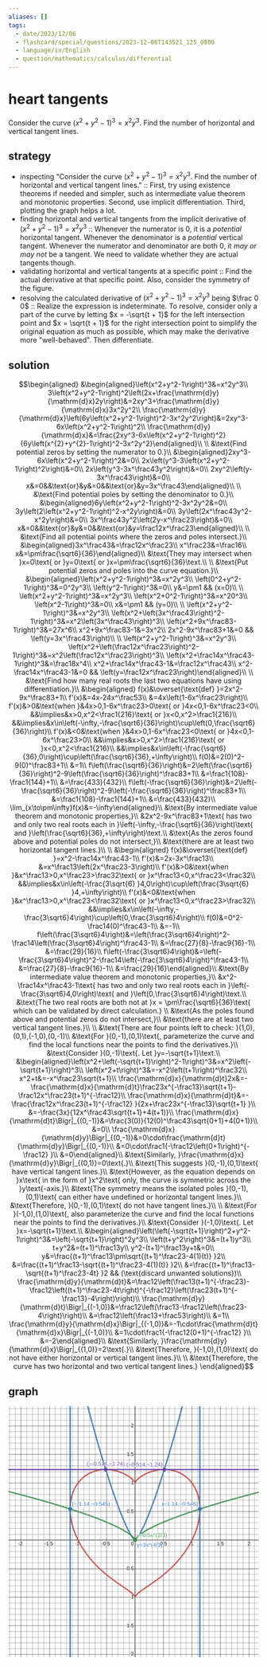 ```yaml
---
aliases: []
tags:
  - date/2023/12/06
  - flashcard/special/questions/2023-12-06T143521_125_0800
  - language/in/English
  - question/mathematics/calculus/differential
---
```


# heart tangents

Consider the curve $\left(x^2+y^2-1\right)^3=x^2y^3$. Find the number of horizontal and vertical tangent lines.

## strategy

- inspecting "Consider the curve $\left(x^2+y^2-1\right)^3=x^2y^3$. Find the number of horizontal and vertical tangent lines." :: First, try using existence theorems if needed and simpler, such as intermediate value theorem and monotonic properties. Second, use implicit differentiation. Third, plotting the graph helps a lot. <!--SR:!2024-08-07,24,270-->
- finding horizontal and vertical tangents from the implicit derivative of $\left(x^2+y^2-1\right)^3=x^2y^3$ :: Whenever the numerator is 0, it is a _potential_ horizontal tangent. Whenever the denominator is a _potential_ vertical tangent. Whenever the numerator and denominator are both 0, it _may or may not_ be a tangent. We need to validate whether they are actual tangents though. <!--SR:!2024-08-09,24,270-->
- validating horizontal and vertical tangents at a specific point :: Find the actual derivative at that specific point. Also, consider the symmetry of the figure. <!--SR:!2024-08-03,20,250-->
- resolving the calculated derivative of $\left(x^2+y^2-1\right)^3=x^2y^3$ being $\frac 0 0$ :: Realize the expression is indeterminate. To resolve, consider only a part of the curve by letting $x = -\sqrt{t + 1}$ for the left intersection point and $x = \sqrt{t + 1}$ for the right intersection point to simplify the original equation as much as possible, which may make the derivative more "well-behaved". Then differentiate. <!--SR:!2024-08-18,33,270-->

## solution

$$\begin{aligned}
&\begin{aligned}\left(x^2+y^2-1\right)^3&=x^2y^3\\
3\left(x^2+y^2-1\right)^2\left(2x+\frac{\mathrm{d}y}{\mathrm{d}x}2y\right)&=2xy^3+\frac{\mathrm{d}y}{\mathrm{d}x}3x^2y^2\\
\frac{\mathrm{d}y}{\mathrm{d}x}\left(6y\left(x^2+y^2-1\right)^2-3x^2y^2\right)&=2xy^3-6x\left(x^2+y^2-1\right)^2\\
\frac{\mathrm{d}y}{\mathrm{d}x}&=\frac{2xy^3-6x\left(x^2+y^2-1\right)^2}{6y\left(x^{2}+y^{2}-1\right)^2-3x^2y^2}\end{aligned}\\
\\
&\text{Find potential zeros by setting the numerator to 0.}\\
&\begin{aligned}2xy^3-6x\left(x^2+y^2-1\right)^2&=0\\
2x\left(y^3-3\left(x^2+y^2-1\right)^2\right)&=0\\
2x\left(y^3-3x^\frac43y^2\right)&=0\\
2xy^2\left(y-3x^\frac43\right)&=0\\
x&=0&&\text{or}&y&=0&&\text{or}&y=3x^\frac43\end{aligned}\\
\\
&\text{Find potential poles by setting the denominator to 0.}\\
&\begin{aligned}6y\left(x^2+y^2-1\right)^2-3x^2y^2&=0\\
3y\left(2\left(x^2+y^2-1\right)^2-x^2y\right)&=0\\
3y\left(2x^\frac43y^2-x^2y\right)&=0\\
3x^\frac43y^2\left(2y-x^\frac23\right)&=0\\
x&=0&&\text{or}&y&=0&&\text{or}&y=\frac12x^\frac23\end{aligned}\\
\\
&\text{Find all potential points where the zeros and poles intersect.}\\
&\begin{aligned}3x^\frac43&=\frac12x^\frac23\\
x^\frac23&=\frac16\\
x&=\pm\frac{\sqrt6}{36}\end{aligned}\\
&\text{They may intersect when }x=0\text{ or }y=0\text{ or }x=\pm\frac{\sqrt6}{36}\text.\\
\\
&\text{Put potential zeros and poles into the curve equation.}\\
&\begin{aligned}\left(x^2+y^2-1\right)^3&=x^2y^3\\
\left(0^2+y^2-1\right)^3&=0^2y^3\\
\left(y^2-1\right)^3&=0\\
y&=\pm1 && (x=0)\\
\\
\left(x^2+y^2-1\right)^3&=x^2y^3\\
\left(x^2+0^2-1\right)^3&=x^20^3\\
\left(x^2-1\right)^3&=0\\
x&=\pm1 && (y=0)\\
\\
\left(x^2+y^2-1\right)^3&=x^2y^3\\
\left(x^2+\left(3x^\frac43\right)^2-1\right)^3&=x^2\left(3x^\frac43\right)^3\\
\left(x^2+9x^\frac83-1\right)^3&=27x^6\\
x^2+9x^\frac83-1&=3x^2\\
2x^2-9x^\frac83+1&=0 && \left(y=3x^\frac43\right)\\
\\
\left(x^2+y^2-1\right)^3&=x^2y^3\\
\left(x^2+\left(\frac12x^\frac23\right)^2-1\right)^3&=x^2\left(\frac12x^\frac23\right)^3\\
\left(x^2+\frac14x^\frac43-1\right)^3&=\frac18x^4\\
x^2+\frac14x^\frac43-1&=\frac12x^\frac43\\
x^2-\frac14x^\frac43-1&=0 && \left(y=\frac12x^\frac23\right)\end{aligned}\\
\\
&\text{Find how many real roots the last two equations have using differentiation.}\\
&\begin{aligned}
f(x)&\overset{\text{def} }=2x^2-9x^\frac83+1\\
f'(x)&=4x-24x^\frac53\\
&=4x\left(1-6x^\frac23\right)\\
f'(x)&>0&\text{when }&4x>0,1-6x^\frac23>0\text{ or }4x<0,1-6x^\frac23<0\\
&&\implies&x>0,x^2<\frac1{216}\text{ or }x<0,x^2>\frac1{216}\\
&&\implies&x\in\left(-\infty,-\frac{\sqrt6}{36}\right)\cup\left(0,\frac{\sqrt6}{36}\right)\\
f'(x)&<0&\text{when }&4x>0,1-6x^\frac23<0\text{ or }4x<0,1-6x^\frac23>0\\
&&\implies&x>0,x^2>\frac1{216}\text{ or }x<0,x^2<\frac1{216}\\
&&\implies&x\in\left(-\frac{\sqrt6}{36},0\right)\cup\left(\frac{\sqrt6}{36},+\infty\right)\\
f(0)&=2(0)^2-9(0)^\frac83+1\\
&=1\\
f\left(\frac{\sqrt6}{36}\right)&=2\left(\frac{\sqrt6}{36}\right)^2-9\left(\frac{\sqrt6}{36}\right)^\frac83+1\\
&=\frac1{108}-\frac1{144}+1\\
&=\frac{433}{432}\\
f\left(-\frac{\sqrt6}{36}\right)&=2\left(-\frac{\sqrt6}{36}\right)^2-9\left(-\frac{\sqrt6}{36}\right)^\frac83+1\\
&=\frac1{108}-\frac1{144}+1\\
&=\frac{433}{432}\\
\lim_{x\to\pm\infty}f(x)&=-\infty\end{aligned}\\
&\text{By intermediate value theorem and monotonic properties,}\\
&2x^2-9x^\frac83+1\text{ has two and only two real roots each in }\left(-\infty,-\frac{\sqrt6}{36}\right)\text{ and }\left(\frac{\sqrt6}{36},+\infty\right)\text.\\
&\text{As the zeros found above and potential poles do not intersect,}\\
&\text{there are at least two horizontal tangent lines.}\\
\\
&\begin{aligned}
f(x)&\overset{\text{def} }=x^2-\frac14x^\frac43-1\\
f'(x)&=2x-3x^\frac13\\
&=x^\frac13\left(2x^\frac23-3\right)\\
f'(x)&>0&\text{when }&x^\frac13>0,x^\frac23>\frac32\text{ or }x^\frac13<0,x^\frac23<\frac32\\
&&\implies&x\in\left(-\frac{3\sqrt{6} }4,0\right)\cup\left(\frac{3\sqrt{6} }4,+\infty\right)\\
f'(x)&<0&\text{when }&x^\frac13>0,x^\frac23<\frac32\text{ or }x^\frac13<0,x^\frac23>\frac32\\
&&\implies&x\in\left(-\infty,-\frac{3\sqrt6}4\right)\cup\left(0,\frac{3\sqrt6}4\right)\\
f(0)&=0^2-\frac14(0)^\frac43-1\\
&=-1\\
f\left(\frac{3\sqrt6}4\right)&=\left(\frac{3\sqrt6}4\right)^2-\frac14\left(\frac{3\sqrt6}4\right)^\frac43-1\\
&=\frac{27}{8}-\frac9{16}-1\\
&=\frac{29}{16}\\
f\left(-\frac{3\sqrt6}4\right)&=\left(-\frac{3\sqrt6}4\right)^2-\frac14\left(-\frac{3\sqrt6}4\right)^\frac43-1\\
&=\frac{27}{8}-\frac9{16}-1\\
&=\frac{29}{16}\end{aligned}\\
&\text{By intermediate value theorem and monotonic properties,}\\
&x^2-\frac14x^\frac43-1\text{ has two and only two real roots each in }\left(-\frac{3\sqrt6}4,0\right)\text{ and }\left(0,\frac{3\sqrt6}4\right)\text.\\
&\text{The two real roots are both not at }x = \pm\frac{\sqrt6}{36}\text{ which can be validated by direct calculation.} \\
&\text{As the poles found above and potential zeros do not intersect,}\\
&\text{there are at least two vertical tangent lines.}\\
\\
&\text{There are four points left to check: }(1,0),(0,1),(-1,0),(0,-1)\\
&\text{For }(0,-1),(0,1)\text{, parameterize the curve and find the local functions near the points to find the derivatives.}\\
&\text{Consider }(0,-1)\text{. Let }y=-\sqrt{t+1}\text.\\
&\begin{aligned}\left(x^2+\left(-\sqrt{t+1}\right)^2-1\right)^3&=x^2\left(-\sqrt{t+1}\right)^3\\
\left(x^2+t\right)^3&=-x^2\left(t+1\right)^\frac32\\
x^2+t&=-x^\frac23\sqrt{t+1}\\
\frac{\mathrm{d}x}{\mathrm{d}t}2x&=-\frac{\mathrm{d}x}{\mathrm{d}t}\frac23x^{-\frac13}\sqrt{t+1}-\frac12x^\frac23(t+1)^{-\frac12}\\
\frac{\mathrm{d}x}{\mathrm{d}t}&=-\frac{\frac12x^\frac23(t+1)^{-\frac12} }{2x+\frac23x^{-\frac13}\sqrt{t+1} }\\
&=-\frac{3x}{12x^\frac43\sqrt{t+1}+4(t+1)}\\
\frac{\mathrm{d}x}{\mathrm{d}t}\Bigr|_{(0,-1)}&=\frac{3(0)}{12(0)^\frac43\sqrt{0+1}+4(0+1)}\\
&=0\\
\frac{\mathrm{d}x}{\mathrm{d}y}\Bigr|_{(0,-1)}&=0\cdot\frac{\mathrm{d}t}{\mathrm{d}y}\Bigr|_{(0,-1)}\\
&=0\cdot\frac1{-\frac12\left(0+1\right)^{-\frac12} }\\
&=0\end{aligned}\\
&\text{Similarly, }\frac{\mathrm{d}x}{\mathrm{d}y}\Bigr|_{(0,1)}=0\text{.}\\
&\text{This suggests }(0,-1),(0,1)\text{ have vertical tangent lines.}\\
&\text{However, as the equation depends on }x\text{ in the form of }x^2\text{ only, the curve is symmetric across the }y\text{-axis.}\\
&\text{The symmetry means the isolated poles }(0,-1),(0,1)\text{ can either have undefined or horizontal tangent lines.}\\
&\text{Therefore, }(0,-1),(0,1)\text{ do not have tangent lines.}\\
\\
&\text{For }(-1,0),(1,0)\text{, also parameterize the curve and find the local functions near the points to find the derivatives.}\\
&\text{Consider }(-1,0)\text{. Let }x=-\sqrt{t+1}\text.\\
&\begin{aligned}\left(\left(-\sqrt{t+1}\right)^2+y^2-1\right)^3&=\left(-\sqrt{t+1}\right)^2y^3\\
\left(t+y^2\right)^3&=(t+1)y^3\\
t+y^2&=(t+1)^\frac13y\\
y^2-(t+1)^\frac13y+t&=0\\
y&=\frac{(t+1)^\frac13\pm\sqrt{(t+1)^\frac23-4(1)(t)} }2\\
&=\frac{(t+1)^\frac13-\sqrt{(t+1)^\frac23-4(1)(t)} }2\\
&=\frac{(t+1)^\frac13-\sqrt{(t+1)^\frac23-4t} }2 && (\text{discard unwanted solutions})\\
\frac{\mathrm{d}y}{\mathrm{d}t}&=\frac12\left(\frac13(t+1)^{-\frac23}-\frac12\left((t+1)^\frac23-4t\right)^{-\frac12}\left(\frac23(t+1)^{-\frac13}-4\right)\right)\\
\frac{\mathrm{d}y}{\mathrm{d}t}\Bigr|_{(-1,0)}&=\frac12\left(\frac13-\frac12\left(\frac23-4\right)\right)\\
&=\frac12\left(\frac13+\frac53\right)\\
&=1\\
\frac{\mathrm{d}y}{\mathrm{d}x}\Bigr|_{(-1,0)}&=-1\cdot\frac{\mathrm{d}t}{\mathrm{d}x}\Bigr|_{(-1,0)}\\
&=1\cdot\frac1{-\frac12(0+1)^{-\frac12} }\\
&=-2\end{aligned}\\
&\text{Similarly, }\frac{\mathrm{d}y}{\mathrm{d}x}\Bigr|_{(1,0)}=2\text{.}\\
&\text{Therefore, }(-1,0),(1,0)\text{ do not have either horizontal or vertical tangent lines.}\\
\\
&\text{Therefore, the curve has two horizontal and two vertical tangent lines.}
\end{aligned}$$

## graph

![graph (https://desmos.com/calculator/4qcpesdjjf)](attachments/2023-12-06T143521.125+0800.svg)
